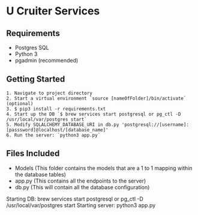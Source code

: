 # U Cruiter Services

## Requirements

- Postgres SQL
- Python 3
- pgadmin (recommended)


## Getting Started 
    1. Navigate to project directory
    2. Start a virtual environment `source [nameOfFolder]/bin/activate` (optional)
    3. $ pip3 install -r requirements.txt
    4. Start up the DB `$ brew services start postgresql or pg_ctl -D /usr/local/var/postgres start`
    5. Modify SQLALCHEMY_DATABASE_URI in db.py 'postgresql://[username]:[passsword]@localhost/[database_name]'
    6. Run the server: `python3 app.py`

## Files Included
- Models (This folder contains the models that are a 1 to 1 mapping within the database tables)
- app.py (This contains all the endpoints to the server)
- db.py (This will contain all the database configuration)


Starting DB: brew services start postgresql or pg_ctl -D /usr/local/var/postgres start
Starting server: python3 app.py